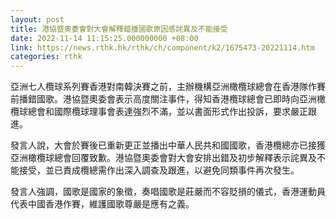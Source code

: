 ```yaml
---
layout: post
title: 港協暨奧委會對大會解釋錯播國歌原因感詫異及不能接受
date: 2022-11-14 11:15:25.000000000 +08:00
link: https://news.rthk.hk/rthk/ch/component/k2/1675473-20221114.htm
categories: rthk
---
```


亞洲七人欖球系列賽香港對南韓決賽之前，主辦機構亞洲橄欖球總會在香港隊作賽前播錯國歌。港協暨奧委會表示高度關注事件，得知香港欖球總會已即時向亞洲橄欖球總會和國際欖球理事會表達強烈不滿，並以書面形式作出投訴，要求嚴正跟進。

發言人說，大會於賽後已重新更正並播出中華人民共和國國歌，香港欖總亦已接獲亞洲橄欖球總會回覆致歉。港協暨奧委會對大會安排出錯及初步解釋表示詫異及不能接受，並已責成欖總需作出深入調查及跟進，以避免同類事件再次發生。

發言人強調，國歌是國家的象徵，奏唱國歌是莊嚴而不容貶損的儀式，香港運動員代表中國香港作賽，維護國歌尊嚴是應有之義。
